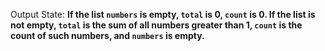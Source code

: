Output State: **If the list `numbers` is empty, `total` is 0, `count` is 0. If the list is not empty, `total` is the sum of all numbers greater than 1, `count` is the count of such numbers, and `numbers` is empty.**